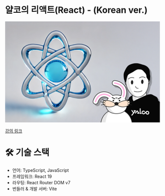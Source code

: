 # 얄코의 리액트(React) - (Korean ver.)
![](image.png)

[강의 링크](https://www.inflearn.com/course/%EC%96%84%EC%BD%94%EC%9D%98-%EB%A6%AC%EC%95%A1%ED%8A%B8-react/dashboard)

# 🛠 기술 스택
- 언어: TypeScript, JavaScript
- 프레임워크: React 19
- 라우팅: React Router DOM v7
- 번들러 & 개발 서버: Vite